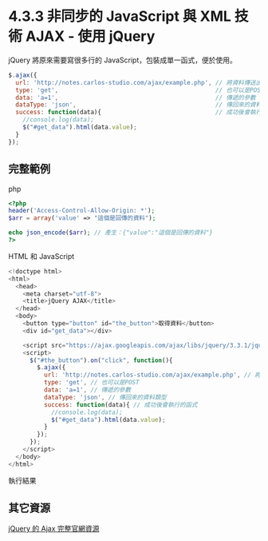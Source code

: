 # 4.3.3 非同步的 JavaScript 與 XML 技術 AJAX - 使用 jQuery

jQuery 將原來需要寫很多行的 JavaScript，包裝成單一函式，便於使用。

```js
$.ajax({
  url: 'http://notes.carlos-studio.com/ajax/example.php', // 將資料傳送出去的網址
  type: 'get',                                            // 也可以是POST
  data: 'a=1',                                            // 傳遞的參數
  dataType: 'json',                                       // 傳回來的資料類型
  success: function(data){                                // 成功後會執行的函式
    //console.log(data);
    $("#get_data").html(data.value);
  }
});
```

## 完整範例

php

```php
<?php
header('Access-Control-Allow-Origin: *');
$arr = array('value' => "這個是回傳的資料");

echo json_encode($arr); // 產生：{"value":"這個是回傳的資料"}
?>
```

HTML 和 JavaScript

```js
<!doctype html>
<html>
  <head>
    <meta charset="utf-8">
    <title>jQuery AJAX</title>
  </head>
  <body>
    <button type="button" id="the_button">取得資料</button>
    <div id="get_data"></div>

    <script src="https://ajax.googleapis.com/ajax/libs/jquery/3.3.1/jquery.min.js"></script>
    <script>
      $("#the_button").on("click", function(){
        $.ajax({
          url: 'http://notes.carlos-studio.com/ajax/example.php', // 將資料傳送出去的網址
          type: 'get', // 也可以是POST
          data: 'a=1', // 傳遞的參數
          dataType: 'json', // 傳回來的資料類型
          success: function(data){ // 成功後會執行的函式
            //console.log(data);
            $("#get_data").html(data.value);
          }
        });
      });
    </script>
  </body>
</html>
```

執行結果

## 其它資源

[jQuery 的 Ajax 完整官網資源](http://api.jquery.com/jQuery.ajax/)

